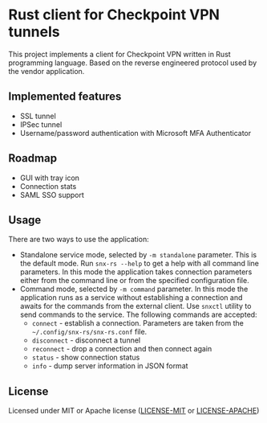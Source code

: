 # Rust client for Checkpoint VPN tunnels

This project implements a client for Checkpoint VPN written in Rust programming language.
Based on the reverse engineered protocol used by the vendor application.

## Implemented features

* SSL tunnel
* IPSec tunnel
* Username/password authentication with Microsoft MFA Authenticator

## Roadmap
 
* GUI with tray icon
* Connection stats
* SAML SSO support

## Usage

There are two ways to use the application:

* Standalone service mode, selected by `-m standalone` parameter. This is the default mode. Run `snx-rs --help` to get a help with all command line parameters. In this mode the application takes connection parameters either from the command line or from the specified configuration file.
* Command mode, selected by `-m command` parameter. In this mode the application runs as a service without
 establishing a connection and awaits for the commands from the external client. Use `snxctl` utility
 to send commands to the service. The following commands are accepted:
  - `connect` - establish a connection. Parameters are taken from the `~/.config/snx-rs/snx-rs.conf` file.
  - `disconnect` - disconnect a tunnel
  - `reconnect` - drop a connection and then connect again
  - `status` - show connection status
  - `info` - dump server information in JSON format

## License

Licensed under MIT or Apache license ([LICENSE-MIT](https://opensource.org/licenses/MIT) or [LICENSE-APACHE](https://opensource.org/licenses/Apache-2.0))
